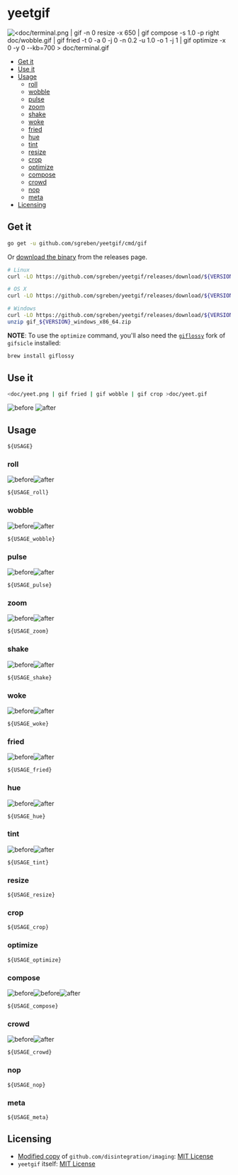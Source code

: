 # yeetgif

![<doc/terminal.png | gif -n 0 resize -x 650 | gif compose -s 1.0 -p right doc/wobble.gif | gif fried -t 0 -a 0 -j 0 -n 0.2 -u 1.0 -o 1 -j 1 | gif optimize -x 0 -y 0 --kb=700 > doc/terminal.gif](doc/terminal.gif)

<!-- TOC -->

- [Get it](#get-it)
- [Use it](#use-it)
- [Usage](#usage)
    - [roll](#roll)
    - [wobble](#wobble)
    - [pulse](#pulse)
    - [zoom](#zoom)
    - [shake](#shake)
    - [woke](#woke)
    - [fried](#fried)
    - [hue](#hue)
    - [tint](#tint)
    - [resize](#resize)
    - [crop](#crop)
    - [optimize](#optimize)
    - [compose](#compose)
    - [crowd](#crowd)
    - [nop](#nop)
    - [meta](#meta)
- [Licensing](#licensing)

<!-- /TOC -->

## Get it

```sh
go get -u github.com/sgreben/yeetgif/cmd/gif
```

Or [download the binary](https://github.com/sgreben/yeetgif/releases/latest) from the releases page.

```sh
# Linux
curl -LO https://github.com/sgreben/yeetgif/releases/download/${VERSION}/gif_${VERSION}_linux_x86_64.tar.gz | tar xz

# OS X
curl -LO https://github.com/sgreben/yeetgif/releases/download/${VERSION}/gif_${VERSION}_osx_x86_64.tar.gz | tar xz

# Windows
curl -LO https://github.com/sgreben/yeetgif/releases/download/${VERSION}/gif_${VERSION}_windows_x86_64.zip
unzip gif_${VERSION}_windows_x86_64.zip
```

**NOTE**: To use the `optimize` command, you'll also need the [`giflossy`](https://github.com/kornelski/giflossy) fork of `gifsicle` installed:

```sh
brew install giflossy
```

## Use it

```sh
<doc/yeet.png | gif fried | gif wobble | gif crop >doc/yeet.gif
```
![before](doc/yeet.png)
![after](doc/yeet.gif)


## Usage

```text
${USAGE}
```

### roll

![before](doc/eggplant.png)![after](doc/roll.gif)

```text
${USAGE_roll}
```

### wobble

![before](doc/eggplant.png)![after](doc/wobble.gif)

```text
${USAGE_wobble}
```

### pulse

![before](doc/eggplant.png)![after](doc/pulse.gif)

```text
${USAGE_pulse}
```

### zoom

![before](doc/eggplant.png)![after](doc/zoom.gif)

```text
${USAGE_zoom}
```

### shake

![before](doc/eggplant.png)![after](doc/shake.gif)

```text
${USAGE_shake}
```

### woke

![before](doc/yeet.png)![after](doc/woke.gif)

```text
${USAGE_woke}
```

### fried

![before](doc/yeet.png)![after](doc/fried.gif)

```text
${USAGE_fried}
```

### hue

![before](doc/eggplant.png)![after](doc/hue.gif)

```text
${USAGE_hue}
```

### tint

![before](doc/eggplant.png)![after](doc/tint.gif)

```text
${USAGE_tint}
```

### resize

```text
${USAGE_resize}
```

### crop

```text
${USAGE_crop}
```

### optimize

```text
${USAGE_optimize}
```

### compose

![before](doc/yeet.png)![before](doc/eggplant.png)![after](doc/compose.gif)

```text
${USAGE_compose}
```

### crowd

![before](doc/wobble.gif)![after](doc/crowd.gif)

```text
${USAGE_crowd}
```

### nop

```text
${USAGE_nop}
```

### meta

```text
${USAGE_meta}
```

## Licensing

- [Modified copy](pkg/imaging) of `github.com/disintegration/imaging`: [MIT License](pkg/imaging/LICENSE)
- `yeetgif` itself: [MIT License](LICENSE)
